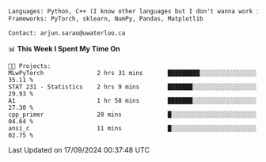 ```txt
Languages: Python, C++ (I know other languages but I don't wanna work in em)
Frameworks: PyTorch, sklearn, NumPy, Pandas, Matplotlib

Contact: arjun.sarao@uwaterloo.ca
```

<!--START_SECTION:waka-->
📊 **This Week I Spent My Time On** 

```text
🐱‍💻 Projects: 
MLwPyTorch               2 hrs 31 mins       █████████░░░░░░░░░░░░░░░░   35.11 % 
STAT 231 - Statistics    2 hrs 9 mins        ███████░░░░░░░░░░░░░░░░░░   29.93 % 
A1                       1 hr 58 mins        ███████░░░░░░░░░░░░░░░░░░   27.30 % 
cpp_primer               20 mins             █░░░░░░░░░░░░░░░░░░░░░░░░   04.64 % 
ansi_c                   11 mins             █░░░░░░░░░░░░░░░░░░░░░░░░   02.75 % 
```


 Last Updated on 17/09/2024 00:37:48 UTC
<!--END_SECTION:waka-->
